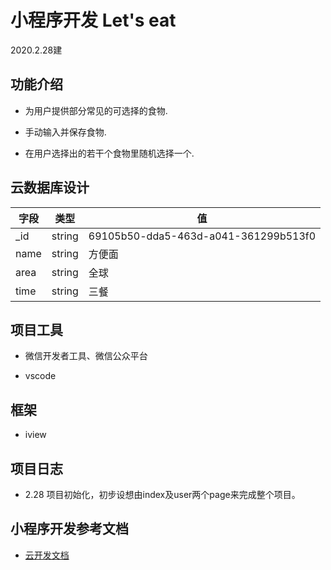 # 小程序开发 Let's eat

2020.2.28建

## 功能介绍

- 为用户提供部分常见的可选择的食物.

- 手动输入并保存食物.

- 在用户选择出的若干个食物里随机选择一个.

## 云数据库设计

|字段|类型|值|
|---|----|----|
|_id|string|69105b50-dda5-463d-a041-361299b513f0|
|name|string|方便面|
|area|string|全球|
|time|string|三餐|

## 项目工具

- 微信开发者工具、微信公众平台

- vscode

## 框架

- iview

## 项目日志

- 2.28 项目初始化，初步设想由index及user两个page来完成整个项目。

## 小程序开发参考文档

- [云开发文档](https://developers.weixin.qq.com/miniprogram/dev/wxcloud/basis/getting-started.html)

